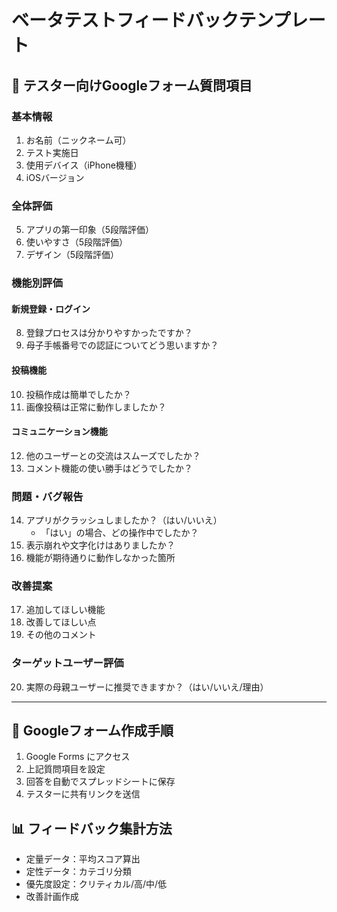 # ベータテストフィードバックテンプレート

## 📝 テスター向けGoogleフォーム質問項目

### **基本情報**
1. お名前（ニックネーム可）
2. テスト実施日
3. 使用デバイス（iPhone機種）
4. iOSバージョン

### **全体評価**
5. アプリの第一印象（5段階評価）
6. 使いやすさ（5段階評価）
7. デザイン（5段階評価）

### **機能別評価**

#### **新規登録・ログイン**
8. 登録プロセスは分かりやすかったですか？
9. 母子手帳番号での認証についてどう思いますか？

#### **投稿機能**
10. 投稿作成は簡単でしたか？
11. 画像投稿は正常に動作しましたか？

#### **コミュニケーション機能**
12. 他のユーザーとの交流はスムーズでしたか？
13. コメント機能の使い勝手はどうでしたか？

### **問題・バグ報告**
14. アプリがクラッシュしましたか？（はい/いいえ）
    - 「はい」の場合、どの操作中でしたか？
15. 表示崩れや文字化けはありましたか？
16. 機能が期待通りに動作しなかった箇所

### **改善提案**
17. 追加してほしい機能
18. 改善してほしい点
19. その他のコメント

### **ターゲットユーザー評価**
20. 実際の母親ユーザーに推奨できますか？（はい/いいえ/理由）

---

## 🔗 Googleフォーム作成手順

1. Google Forms にアクセス
2. 上記質問項目を設定
3. 回答を自動でスプレッドシートに保存
4. テスターに共有リンクを送信

## 📊 フィードバック集計方法

- 定量データ：平均スコア算出
- 定性データ：カテゴリ分類
- 優先度設定：クリティカル/高/中/低
- 改善計画作成